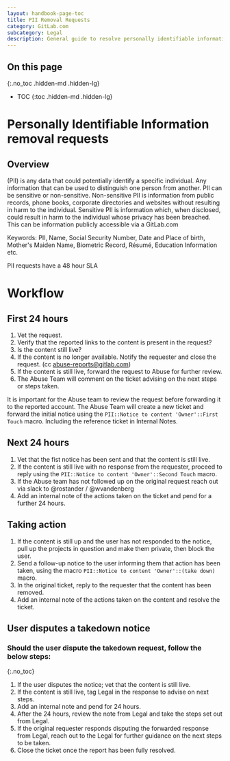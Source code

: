 ```yaml
---
layout: handbook-page-toc
title: PII Removal Requests
category: GitLab.com
subcategory: Legal
description: General guide to resolve personally identifiable information removal requests
---
```


## On this page
{:.no_toc .hidden-md .hidden-lg}

- TOC
{:toc .hidden-md .hidden-lg}

# Personally Identifiable Information removal requests

## Overview

(PII) is any data that could potentially identify a specific individual. Any information that can be used to distinguish one person from another. PII can be sensitive or non-sensitive. Non-sensitive PII is information from public records, phone books, corporate directories and websites without resulting in harm to the individual. Sensitive PII is information which, when disclosed, could result in harm to the individual whose privacy has been breached. This can be information publicly accessible via a GitLab.com

Keywords:  PII, Name, Social Security Number, Date and Place of birth, Mother's Maiden Name, Biometric Record, Résumé, Education Information etc.

PII requests have a 48 hour SLA

# Workflow

## First 24 hours

1. Vet the request.
1. Verify that the reported links to the content is present in the request?
1. Is the content still live?
1. If the content is no longer available. Notify the requester and close the request. (cc abuse-reports@gitlab.com)
1. If the content is still live, forward the request to Abuse for further review.
1. The Abuse Team will comment on the ticket advising on the next steps or steps taken.

It is important for the Abuse team to review the request before forwarding it to the reported account.  The Abuse Team will create a new ticket and forward the initial notice using the  `PII::Notice to content 'Owner'::First Touch` macro.  Including the reference ticket in Internal Notes.

## Next 24 hours

1. Vet that the fist notice has been sent and that the content is still live.
1. If the content is still live with no response from the requester, proceed to reply using the `PII::Notice to content 'Owner'::Second Touch` macro.
1. If the Abuse team has not followed up on the original request reach out via slack to @rostander / @wvandenberg
1. Add an internal note of the actions taken on the ticket and pend for a further 24 hours.

## Taking action

1. If the content is still up and the user has not responded to the notice, pull up the projects in question and make them private, then block the user.
1. Send a follow-up notice to the user informing them that action has been taken, using the macro `PII::Notice to content 'Owner'::(take down)` macro.
1. In the original ticket, reply to the requester that the content has been removed.
1. Add an internal note of the actions taken on the content and resolve the ticket.

## User disputes a takedown notice

### Should the user dispute the takedown request, follow the below steps:
{:.no_toc}

1. If the user disputes the notice; vet that the content is still live.
1. If the content is still live, tag Legal in the response to advise on next steps.
1. Add an internal note and pend for 24 hours.
1. After the 24 hours, review the note from Legal and take the steps set out from Legal.
1. If the original requester responds disputing the forwarded response from Legal, reach out to the Legal for further guidance on the next steps to be taken.
1. Close the ticket once the report has been fully resolved.
